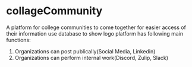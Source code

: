 # collageCommunity
A platform for college communities to come together for easier access of their information
use database to show logo 
platform has following main functions:
1. Organizations can post publically(Social Media, Linkedin)
2. Organizations can perform internal work(Discord, Zulip, Slack)
